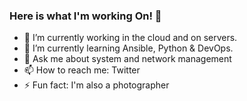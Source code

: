 ### Here is what I'm working On! 👋

- 🔭 I’m currently working in the cloud and on servers.
- 🌱 I’m currently learning Ansible, Python & DevOps.
- 💬 Ask me about system and network management
- 📫 How to reach me: Twitter
- ⚡ Fun fact: I'm also a photographer

